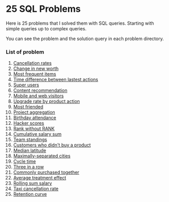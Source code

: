 # 25 SQL Problems
Here is 25 problems that I solved them with SQL queries. Starting with simple queries up to
complex queries.

You can see the problem and the solution query in each problem directory.

### List of problem
<ol>
    <li><a href="./01. Cancellation rates/">Cancellation rates</a></li>
    <li><a href="./02. Change in new worth/">Change in new worth</a></li>
    <li><a href="./03. Most frequent items/">Most frequent items</a></li>
    <li><a href="./04. Time difference between lastest actions/">Time difference between lastest actions</a></li>
    <li><a href="./05. Super users/">Super users</a></li>
    <li><a href="./06. Content recommendation/">Content recommendation</a></li>
    <li><a href="./07. Mobile and web visitors/">Mobile and web visitors</a></li>
    <li><a href="./08. Upgrade rate by product action/">Upgrade rate by product action</a></li>
    <li><a href="./09. Most friended/">Most friended</a></li>
    <li><a href="./10. Project aggregation/">Project aggregation</a></li>
    <li><a href="./11. Birthday attendance/">Birthday attendance</a></li>
    <li><a href="./12. Hacker scores/">Hacker scores</a></li>
    <li><a href="./13. Rank without RANK/">Rank without RANK</a></li>
    <li><a href="./14. Cumulative salary sum/">Cumulative salary sum</a></li>
    <li><a href="./15. Team standings/">Team standings</a></li>
    <li><a href="./16. Customers who didn't buy a product/">Customers who didn't buy a product</a></li>
    <li><a href="./17. Median latitude/">Median latitude</a></li>
    <li><a href="./18. Maximally-separated cities/">Maximally-separated cities</a></li>
    <li><a href="./19. Cycle time/">Cycle time</a></li>
    <li><a href="./20. Three in a row/">Three in a row</a></li>
    <li><a href="./21. Commonly purchased together/">Commonly purchased together</a></li>
    <li><a href="./22. Average treatment effect/">Average treatment effect</a></li>
    <li><a href="./23. Rolling sum salary/">Rolling sum salary</a></li>
    <li><a href="./24. Taxi cancellation rate/">Taxi cancellation rate</a></li>
    <li><a href="./25. Retention curve/">Retention curve</a></li>
</ol>